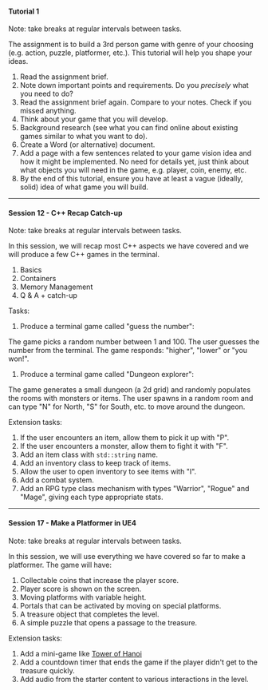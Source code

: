 #### Tutorial 1

Note: take breaks at regular intervals between tasks.

The assignment is to build a 3rd person game with genre of your choosing (e.g. action, puzzle, platformer, etc.). This tutorial will help you shape your ideas.

1. Read the assignment brief.
1. Note down important points and requirements. Do you _precisely_ what you need to do?
1. Read the assignment brief again. Compare to your notes. Check if you missed anything.
1. Think about your game that you will develop. 
1. Background research (see what you can find online about existing games similar to what you want to do).
1. Create a Word (or alternative) document.
1. Add a page with a few sentences related to your game vision idea and how it might be implemented. No need for details yet, just think about what objects you will need in the game, e.g. player, coin, enemy, etc.
1. By the end of this tutorial, ensure you have at least a vague (ideally, solid) idea of what game you will build.

---

#### Session 12 - C++ Recap Catch-up

Note: take breaks at regular intervals between tasks.

In this session, we will recap most C++ aspects we have covered and we will produce a few C++ games in the terminal.

1. Basics
1. Containers
1. Memory Management
1. Q & A + catch-up

Tasks:

1. Produce a terminal game called "guess the number":

The game picks a random number between 1 and 100. The user guesses the number from the terminal. The game responds: "higher", "lower" or "you won!".

1. Produce a terminal game called "Dungeon explorer":

The game generates a small dungeon (a 2d grid) and randomly populates the rooms with monsters or items. The user spawns in a random room and can type "N" for North, "S" for South, etc. to move around the dungeon.

Extension tasks:

1. If the user encounters an item, allow them to pick it up with "P".
1. If the user encounters a monster, allow them to fight it with "F".
1. Add an item class with `std::string` name.
1. Add an inventory class to keep track of items.
1. Allow the user to open inventory to see items with "I".
1. Add a combat system.
1. Add an RPG type class mechanism with types "Warrior", "Rogue" and "Mage", giving each type appropriate stats.

---

#### Session 17 - Make a Platformer in UE4

Note: take breaks at regular intervals between tasks.

In this session, we will use everything we have covered so far to make a platformer. The game will have:

1. Collectable coins that increase the player score.
1. Player score is shown on the screen.
1. Moving platforms with variable height.
1. Portals that can be activated by moving on special platforms.
1. A treasure object that completes the level.
1. A simple puzzle that opens a passage to the treasure.

Extension tasks:

1. Add a mini-game like [Tower of Hanoi](https://www.youtube.com/watch?v=nCdKCDSMUeA)
1. Add a countdown timer that ends the game if the player didn't get to the treasure quickly.
1. Add audio from the starter content to various interactions in the level.
